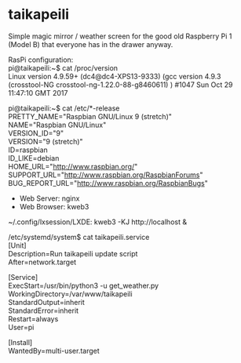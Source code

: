 # taikapeili

Simple magic mirror / weather screen for the good old Raspberry Pi 1 (Model B) that everyone has in the drawer anyway.

RasPi configuration:  
pi@taikapeili:~$ cat /proc/version  
Linux version 4.9.59+ (dc4@dc4-XPS13-9333) (gcc version 4.9.3 (crosstool-NG crosstool-ng-1.22.0-88-g8460611) ) #1047 Sun Oct 29 11:47:10 GMT 2017  

pi@taikapeili:~$ cat /etc/*-release  
PRETTY_NAME="Raspbian GNU/Linux 9 (stretch)"  
NAME="Raspbian GNU/Linux"  
VERSION_ID="9"  
VERSION="9 (stretch)"  
ID=raspbian  
ID_LIKE=debian  
HOME_URL="http://www.raspbian.org/"  
SUPPORT_URL="http://www.raspbian.org/RaspbianForums"  
BUG_REPORT_URL="http://www.raspbian.org/RaspbianBugs"  


- Web Server: nginx
- Web Browser: kweb3

~/.config/lxsession/LXDE:
kweb3 -KJ http://localhost &

/etc/systemd/system$ cat taikapeili.service  
[Unit]  
Description=Run taikapeili update script  
After=network.target  

[Service]  
ExecStart=/usr/bin/python3 -u get_weather.py  
WorkingDirectory=/var/www/taikapeili  
StandardOutput=inherit  
StandardError=inherit  
Restart=always  
User=pi  

[Install]  
WantedBy=multi-user.target  

